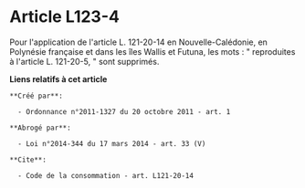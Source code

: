 # Article L123-4

Pour l'application de l'article L. 121-20-14 en Nouvelle-Calédonie, en Polynésie française et dans les îles Wallis et Futuna,
les mots : " reproduites à l'article L. 121-20-5, " sont supprimés.

**Liens relatifs à cet article**

	**Créé par**:

	  - Ordonnance n°2011-1327 du 20 octobre 2011 - art. 1

	**Abrogé par**:

	  - Loi n°2014-344 du 17 mars 2014 - art. 33 (V)

	**Cite**:

	  - Code de la consommation - art. L121-20-14
